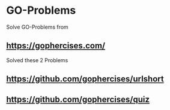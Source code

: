 # GO-Problems
Solve GO-Problems from 

## https://gophercises.com/

Solved these 2 Problems 

## https://github.com/gophercises/urlshort

## https://github.com/gophercises/quiz